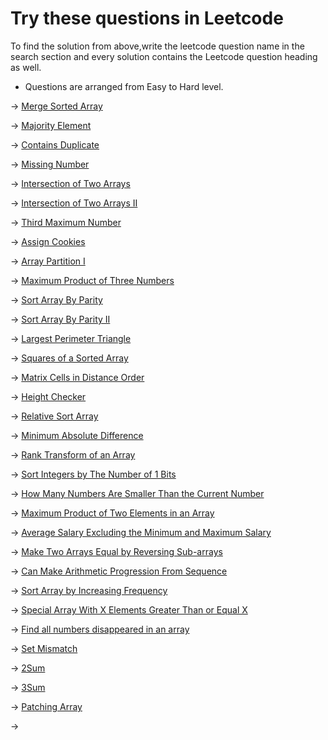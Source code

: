 # Try these questions in Leetcode

To find the solution from above,write the leetcode question name in the search 
section and every solution contains the Leetcode question heading as well.

* Questions are arranged from Easy to Hard level.

-> [Merge Sorted Array](https://leetcode.com/problems/merge-sorted-array/)

-> [Majority Element](https://leetcode.com/problems/majority-element/)

-> [Contains Duplicate](https://leetcode.com/problems/contains-duplicate/)

-> [Missing Number](https://leetcode.com/problems/missing-number/)

-> [Intersection of Two Arrays](https://leetcode.com/problems/intersection-of-two-arrays/)

-> [Intersection of Two Arrays II](https://leetcode.com/problems/intersection-of-two-arrays-ii/)

-> [Third Maximum Number](https://leetcode.com/problems/third-maximum-number/)

-> [Assign Cookies](https://leetcode.com/problems/assign-cookies/)

-> [Array Partition I](https://leetcode.com/problems/array-partition-i/)

-> [Maximum Product of Three Numbers](https://leetcode.com/problems/maximum-product-of-three-numbers/)

-> [Sort Array By Parity](https://leetcode.com/problems/sort-array-by-parity/)

-> [Sort Array By Parity II](https://leetcode.com/problems/sort-array-by-parity-ii/)

-> [Largest Perimeter Triangle](https://leetcode.com/problems/largest-perimeter-triangle/)

-> [Squares of a Sorted Array](https://leetcode.com/problems/squares-of-a-sorted-array/)

-> [Matrix Cells in Distance Order](https://leetcode.com/problems/matrix-cells-in-distance-order/)

-> [Height Checker](https://leetcode.com/problems/height-checker/description/)

-> [ Relative Sort Array](https://leetcode.com/problems/relative-sort-array/description/)

-> [Minimum Absolute Difference](https://leetcode.com/problems/minimum-absolute-difference/description/)

-> [Rank Transform of an Array](https://leetcode.com/problems/rank-transform-of-an-array/description/)

-> [Sort Integers by The Number of 1 Bits
](https://leetcode.com/problems/sort-integers-by-the-number-of-1-bits/)

-> [How Many Numbers Are Smaller Than the Current Number](https://leetcode.com/problems/how-many-numbers-are-smaller-than-the-current-number/description/)

-> [Maximum Product of Two Elements in an Array](https://leetcode.com/problems/maximum-product-of-two-elements-in-an-array/)

-> [Average Salary Excluding the Minimum and Maximum Salary](https://leetcode.com/problems/average-salary-excluding-the-minimum-and-maximum-salary/)

-> [Make Two Arrays Equal by Reversing Sub-arrays](https://leetcode.com/problems/make-two-arrays-equal-by-reversing-sub-arrays/)

-> [Can Make Arithmetic Progression From Sequence](https://leetcode.com/problems/can-make-arithmetic-progression-from-sequence/)

-> [Sort Array by Increasing Frequency](https://leetcode.com/problems/sort-array-by-increasing-frequency/)

-> [Special Array With X Elements Greater Than or Equal X](https://leetcode.com/problems/special-array-with-x-elements-greater-than-or-equal-x/description/)

-> [Find all numbers disappeared in an array](https://leetcode.com/problems/find-all-numbers-disappeared-in-an-array/)

-> [Set Mismatch](https://leetcode.com/problems/set-mismatch/)

-> [2Sum](https://leetcode.com/problems/two-sum/)

-> [3Sum](https://leetcode.com/problems/3sum/)

-> [Patching Array](https://leetcode.com/problems/patching-array/description/?envType=daily-question&envId=2024-06-16)

-> []()

